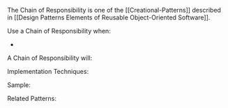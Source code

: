 The Chain of Responsibility is one of the [[Creational-Patterns]] described in [[Design Patterns Elements of Reusable Object-Oriented Software]].

Use a Chain of Responsibility when:

* 

A Chain of Responsibility will:

Implementation Techniques:

Sample:

Related Patterns: